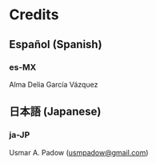 # Credits

## Español (Spanish)

### es-MX

Alma Delia García Vázquez

## 日本語 (Japanese)

### ja-JP

Usmar A. Padow (usmpadow@gmail.com)